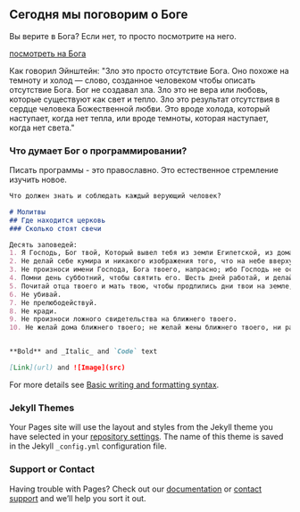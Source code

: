 ## Сегодня мы поговорим о Боге 

Вы верите в Бога? Если нет, то просто посмотрите на него.

[посмотреть на Бога](https://github.com/verschiedenermist/verschiedenermist.github.io/blob/main/%D0%B1%D0%BE%D0%B3.jpg) 

Как говорил Эйнштейн: "Зло это просто отсутствие Бога. Оно похоже на темноту и холод — слово, созданное человеком чтобы описать отсутствие Бога. Бог не создавал зла. Зло это не вера или любовь, которые существуют как свет и тепло.
Зло это результат отсутствия в сердце человека Божественной любви. Это вроде холода, который наступает, когда нет тепла, или вроде темноты, которая наступает, когда нет света."


### Что думает Бог о программировании?

Писать программы - это православно. Это естественное стремление изучить новое.

```markdown
Что должен знать и соблюдать каждый верующий человек? 

# Молитвы 
## Где находится церковь 
### Сколько стоят свечи

Десять заповедей:
1. Я Господь, Бог твой, Который вывел тебя из земли Египетской, из дома рабства, да не будет у тебя других богов пред лицом Моим.
2. Не делай себе кумира и никакого изображения того, что на небе вверху, что на земле внизу, и что в воде ниже земли. Не поклоняйся им и не служи им; ибо Я Господь, Бог твой, Бог ревнитель, наказывающий детей за вину отцов до третьего и четвёртого рода, ненавидящих Меня, и творящий милость до тысячи родов любящим Меня и соблюдающим заповеди Мои.
3. Не произноси имени Господа, Бога твоего, напрасно; ибо Господь не оставит без наказания того, кто произносит имя Его напрасно.
4. Помни день субботний, чтобы святить его. Шесть дней работай, и делай всякие дела твои; а день седьмой — суббота Господу, Богу твоему: не делай в оный никакого дела ни ты, ни сын твой, ни дочь твоя, ни раб твой, ни рабыня твоя, ни скот твой, ни пришелец, который в жилищах твоих. Ибо в шесть дней создал 5. Господь небо и землю, море и все, что в них; а в день седьмой почил. Посему благословил Господь день субботний и освятил его.
5. Почитай отца твоего и мать твою, чтобы продлились дни твои на земле, которую Господь, Бог твой, дает тебе.
6. Не убивай.
7. Не прелюбодействуй.
8. Не кради.
9. Не произноси ложного свидетельства на ближнего твоего.
10. Не желай дома ближнего твоего; не желай жены ближнего твоего, ни раба его, ни рабыни его, ни вола его, ни осла его, ничего, что у ближнего твоего.


**Bold** and _Italic_ and `Code` text

[Link](url) and ![Image](src)
```

For more details see [Basic writing and formatting syntax](https://docs.github.com/en/github/writing-on-github/getting-started-with-writing-and-formatting-on-github/basic-writing-and-formatting-syntax).

### Jekyll Themes

Your Pages site will use the layout and styles from the Jekyll theme you have selected in your [repository settings](https://github.com/verschiedenermist/verschiedenermist.github.io/settings/pages). The name of this theme is saved in the Jekyll `_config.yml` configuration file.

### Support or Contact

Having trouble with Pages? Check out our [documentation](https://docs.github.com/categories/github-pages-basics/) or [contact support](https://support.github.com/contact) and we’ll help you sort it out.
